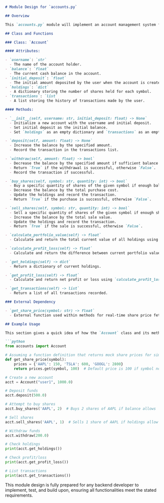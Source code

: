 ```markdown
# Module Design for `accounts.py`

## Overview

This `accounts.py` module will implement an account management system for a trading simulation platform. It will include a class called `Account`, which handles the creation of user accounts and operations such as deposit, withdrawal, buying and selling shares, and calculating the total value and profit/loss of the portfolio. The system will ensure users cannot withdraw more funds than available, buy more shares than affordable, or sell shares they do not own. This module will utilize an external function `get_share_price(symbol)` to retrieve current share prices.

## Class and Functions

### Class: `Account`

#### Attributes:

- `username`: `str`
  - The name of the account holder.
- `balance`: `float`
  - The current cash balance in the account.
- `initial_deposit`: `float`
  - The initial amount deposited by the user when the account is created.
- `holdings`: `dict`
  - A dictionary storing the number of shares held for each symbol.
- `transactions`: `list`
  - A list storing the history of transactions made by the user.

#### Methods:

- `__init__(self, username: str, initial_deposit: float) -> None`
  - Initialize a new account with the username and initial deposit.
  - Set initial deposit as the initial balance.
  - Set `holdings` as an empty dictionary and `transactions` as an empty list.

- `deposit(self, amount: float) -> None`
  - Increase the balance by the specified amount.
  - Record the transaction in the transactions list.

- `withdraw(self, amount: float) -> bool`
  - Decrease the balance by the specified amount if sufficient balance is available.
  - Return `True` if the withdrawal is successful, otherwise `False`.
  - Record the transaction if successful.

- `buy_shares(self, symbol: str, quantity: int) -> bool`
  - Buy a specific quantity of shares of the given symbol if enough balance is available.
  - Decrease the balance by the total purchase cost.
  - Update the holdings and record the transaction.
  - Return `True` if the purchase is successful, otherwise `False`.

- `sell_shares(self, symbol: str, quantity: int) -> bool`
  - Sell a specific quantity of shares of the given symbol if enough shares are available in holdings.
  - Increase the balance by the total sale value.
  - Update the holdings and record the transaction.
  - Return `True` if the sale is successful, otherwise `False`.

- `calculate_portfolio_value(self) -> float`
  - Calculate and return the total current value of all holdings using `get_share_price`.

- `calculate_profit_loss(self) -> float`
  - Calculate and return the difference between current portfolio value and initial deposit.

- `get_holdings(self) -> dict`
  - Return a dictionary of current holdings.

- `get_profit_loss(self) -> float`
  - Calculate and return net profit or loss using `calculate_profit_loss`.

- `get_transactions(self) -> list`
  - Return a list of all transactions recorded.

### External Dependency

- `get_share_price(symbol: str) -> float`
  - External function used within methods for real-time share price fetching.

## Example Usage

This section gives a quick idea of how the `Account` class and its methods can be used. Detailed examples and test cases should be added in a separate testing script.

```python
from accounts import Account

# Assuming a function definition that returns mock share prices for simplicity
def get_share_price(symbol):
    prices = {'AAPL': 150, 'TSLA': 600, 'GOOGL': 2800}
    return prices.get(symbol, 100)  # Default price is 100 if symbol not found

# Create a new account
acct = Account("user1", 1000.0)

# Deposit funds
acct.deposit(500.0)

# Attempt to buy shares
acct.buy_shares('AAPL', 2)  # Buys 2 shares of AAPL if balance allows

# Sell shares
acct.sell_shares('AAPL', 1)  # Sells 1 share of AAPL if holdings allow

# Withdraw funds
acct.withdraw(200.0)

# Check holdings
print(acct.get_holdings())

# Check profit/loss
print(acct.get_profit_loss())

# List transactions
print(acct.get_transactions())
```

This module design is fully prepared for any backend developer to implement, test, and build upon, ensuring all functionalities meet the stated requirements.
```